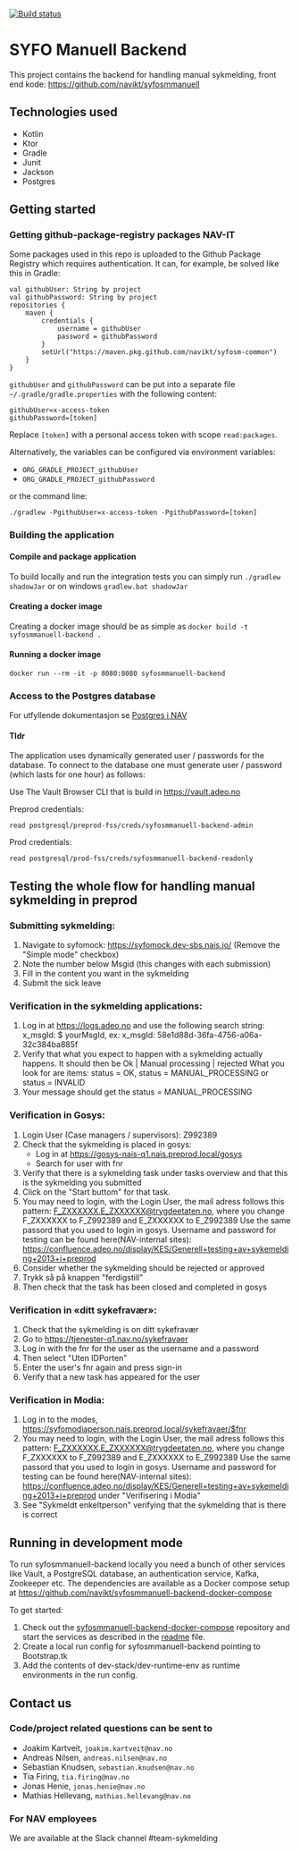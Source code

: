 [![Build status](https://github.com/navikt/syfosmmanuell-backend/workflows/Deploy%20to%20dev%20and%20prod/badge.svg)](https://github.com/navikt/syfosmmanuell-backend/workflows/Deploy%20to%20dev%20and%20prod/badge.svg)

# SYFO Manuell Backend
This project contains the backend for handling manual sykmelding, front end kode: https://github.com/navikt/syfosmmanuell

## Technologies used
* Kotlin
* Ktor
* Gradle
* Junit
* Jackson
* Postgres

## Getting started
### Getting github-package-registry packages NAV-IT
Some packages used in this repo is uploaded to the Github Package Registry which requires authentication. It can, for example, be solved like this in Gradle:
```
val githubUser: String by project
val githubPassword: String by project
repositories {
    maven {
        credentials {
            username = githubUser
            password = githubPassword
        }
        setUrl("https://maven.pkg.github.com/navikt/syfosm-common")
    }
}
```

`githubUser` and `githubPassword` can be put into a separate file `~/.gradle/gradle.properties` with the following content:

```                                                     
githubUser=x-access-token
githubPassword=[token]
```

Replace `[token]` with a personal access token with scope `read:packages`.

Alternatively, the variables can be configured via environment variables:

* `ORG_GRADLE_PROJECT_githubUser`
* `ORG_GRADLE_PROJECT_githubPassword`

or the command line:

```
./gradlew -PgithubUser=x-access-token -PgithubPassword=[token]
```

### Building the application
#### Compile and package application
To build locally and run the integration tests you can simply run `./gradlew shadowJar` or  on windows 
`gradlew.bat shadowJar`

#### Creating a docker image
Creating a docker image should be as simple as `docker build -t syfosmmanuell-backend .`

#### Running a docker image
`docker run --rm -it -p 8080:8080 syfosmmanuell-backend`

### Access to the Postgres database

For utfyllende dokumentasjon se [Postgres i NAV](https://github.com/navikt/utvikling/blob/master/PostgreSQL.md)

#### Tldr

The application uses dynamically generated user / passwords for the database.
To connect to the database one must generate user / password (which lasts for one hour)
as follows:

Use The Vault Browser CLI that is build in https://vault.adeo.no


Preprod credentials:

```
read postgresql/preprod-fss/creds/syfosmmanuell-backend-admin

```

Prod credentials:

```
read postgresql/prod-fss/creds/syfosmmanuell-backend-readonly

```

## Testing the whole flow for handling manual sykmelding in preprod
### Submitting sykmelding:
1. Navigate to syfomock: https://syfomock.dev-sbs.nais.io/ (Remove the "Simple mode" checkbox)
2. Note the number below Msgid (this changes with each submission)
3. Fill in the content you want in the sykmelding
4. Submit the sick leave

### Verification in the sykmelding applications:
1. Log in at https://logs.adeo.no and use the following search string: x_msgId: $ yourMsgId, ex: x_msgId: 58e1d88d-36fa-4756-a06a-32c384ba885f
2. Verify that what you expect to happen with a sykmelding actually happens. It should then be Ok | Manual processing | rejected
   What you look for are items: status = OK, status = MANUAL_PROCESSING or status = INVALID
3. Your message should get the status = MANUAL_PROCESSING  

### Verification in Gosys:
1. Login User (Case managers / supervisors):
   Z992389
2. Check that the sykmelding is placed in gosys:
   - Log in at https://gosys-nais-q1.nais.preprod.local/gosys
   - Search for user with fnr
3. Verify that there is a sykmelding task under tasks overview and 
   that this is the sykmelding you submitted
4. Click on the "Start buttom" for that task.   
5. You may need to login, with the Login User, the mail adress follows this pattern:
    F_ZXXXXXX.E_ZXXXXXX@trygdeetaten.no, where you change F_ZXXXXXX to F_Z992389 and E_ZXXXXXX to E_Z992389
    Use the same passord that you used to login in gosys.
    Username and password for testing can be found here(NAV-internal sites):
    https://confluence.adeo.no/display/KES/Generell+testing+av+sykemelding+2013+i+preprod
6. Consider whether the sykmelding should be rejected or approved
7. Trykk så på knappen "ferdigstill"
8. Then check that the task has been closed and completed in gosys


### Verification in «ditt sykefravær»:
1. Check that the sykmelding is on ditt sykefravær
2. Go to https://tjenester-q1.nav.no/sykefravaer
3. Log in with the fnr for the user as the username and a password
3. Then select "Uten IDPorten"
4. Enter the user's fnr again and press sign-in
5. Verify that a new task has appeared for the user

### Verification in Modia:
1. Log in to the modes, https://syfomodiaperson.nais.preprod.local/sykefravaer/$fnr
2. You may need to login, with the Login User, the mail adress follows this pattern:
    F_ZXXXXXX.E_ZXXXXXX@trygdeetaten.no, where you change F_ZXXXXXX to F_Z992389 and E_ZXXXXXX to E_Z992389
    Use the same passord that you used to login in gosys.
    Username and password for testing can be found here(NAV-internal sites):
    https://confluence.adeo.no/display/KES/Generell+testing+av+sykemelding+2013+i+preprod under "Verifisering i Modia"
3. See "Sykmeldt enkeltperson" verifying that the sykmelding that is there is correct

## Running in development mode
To run syfosmmanuell-backend locally you need a bunch of other services like Vault, a PostgreSQL database, an authentication service, Kafka, Zookeeper etc. 
The dependencies are available as a Docker compose setup at https://github.com/navikt/syfosmmanuell-backend-docker-compose 

To get started:
1. Check out the [syfosmmanuell-backend-docker-compose](https://github.com/navikt/syfosmmanuell-backend-docker-compose) repository and start the services as described in the [readme](https://github.com/navikt/syfosmmanuell-backend-docker-compose/blob/master/README.md) file.
2. Create a local run config for syfosmmanuell-backend pointing to Bootstrap.tk
3. Add the contents of dev-stack/dev-runtime-env as runtime environments in the run config. 

## Contact us
### Code/project related questions can be sent to
* Joakim Kartveit, `joakim.kartveit@nav.no`
* Andreas Nilsen, `andreas.nilsen@nav.no`
* Sebastian Knudsen, `sebastian.knudsen@nav.no`
* Tia Firing, `tia.firing@nav.no`
* Jonas Henie, `jonas.henie@nav.no`
* Mathias Hellevang, `mathias.hellevang@nav.no`

### For NAV employees
We are available at the Slack channel #team-sykmelding